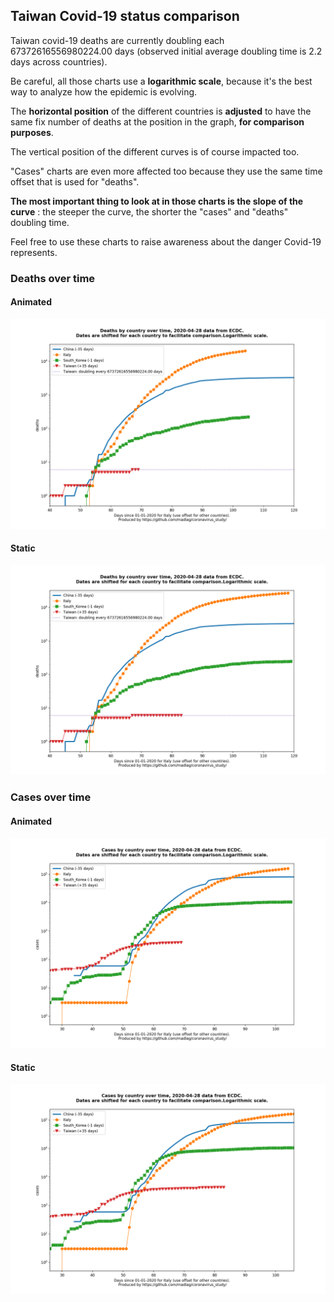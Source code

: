 ## Taiwan Covid-19 status comparison 

Taiwan covid-19 deaths are currently doubling each 67372616556980224.00 days (observed initial average doubling time is 2.2 days across countries).



Be careful, all those charts use a **logarithmic scale**, because it's the best way to analyze how the epidemic is evolving.
 
The **horizontal position** of the different countries is **adjusted** to have the same fix number of deaths at the position in the graph, **for comparison purposes**.

The vertical position of the different curves is of course impacted too.

"Cases" charts are even more affected too because they use the same time offset that is used for "deaths".

**The most important thing to look at in those charts is the slope of the curve** : the steeper the curve, the shorter the "cases" and "deaths" doubling time.

Feel free to use these charts to raise awareness about the danger Covid-19 represents. 


 
### Deaths over time
 
#### Animated
![Taiwan covid-19 deaths animated chart](https://raw.githubusercontent.com/madlag/coronavirus_study/master/notebooks/graphs/2020-04-28/countries/Taiwan/2020-04-28_Taiwan_deaths.gif "Taiwan covid-19 deaths animated chart")   
 
#### Static
![Taiwan covid-19 deaths static chart](https://raw.githubusercontent.com/madlag/coronavirus_study/master/notebooks/graphs/2020-04-28/countries/Taiwan/2020-04-28_Taiwan_deaths.png "Taiwan covid-19 deaths static chart")   

 
### Cases over time
 
#### Animated
![Taiwan covid-19 cases animated chart](https://raw.githubusercontent.com/madlag/coronavirus_study/master/notebooks/graphs/2020-04-28/countries/Taiwan/2020-04-28_Taiwan_cases.gif "Taiwan covid-19 cases animated chart")   
 
#### Static
![Taiwan covid-19 cases static chart](https://raw.githubusercontent.com/madlag/coronavirus_study/master/notebooks/graphs/2020-04-28/countries/Taiwan/2020-04-28_Taiwan_cases.png "Taiwan covid-19 cases static chart")   

